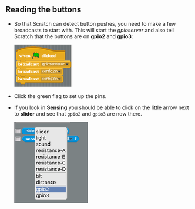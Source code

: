 ## Reading the buttons

- So that Scratch can detect button pushes, you need to make a few broadcasts to start with. This will start the *gpioserver* and also tell Scratch that the buttons are on **gpio2** and **gpio3**:

    ![capture](images/capture25.png)
	
- Click the green flag to set up the pins.

- If you look in **Sensing** you should be able to click on the little arrow next to **slider** and see that `gpio2` and `gpio3` are now there.

    ![capture](images/capture26.png)

